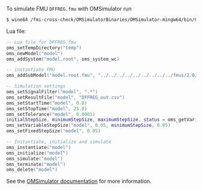 To simulate FMU `DFFREG.fmu` with OMSimulator run
```bash
$ wine64 /fmi-cross-check/OMSimulatorBinaries/OMSimulator-mingw64/bin/OMSimulator.exe --stripRoot=true --skipCSVHeader=true --addParametersToCSV=true --intervals=500 --suppressPath=true --timeout=60 DFFREG.lua
```

Lua file:
```lua
-- Lua file for DFFREG.fmu
oms_setTempDirectory("temp")
oms_newModel("model")
oms_addSystem("model.root", oms_system_wc)

-- instantiate FMU
oms_addSubModel("model.root.fmu", "../../../../../../../../../fmus/2.0/cs/win64/CATIA/R2016x/DFFREG/DFFREG.fmu")

-- Simulation settings
oms_setSignalFilter("model", ".*")
oms_setResultFile("model", "DFFREG_out.csv")
oms_setStartTime("model", 0.0)
oms_setStopTime("model", 25.0)
oms_setTolerance("model", 0.0001)
initialStepSize, minimumStepSize, maximumStepSize, status = oms_getVariableStepSize("model")
oms_setVariableStepSize("model", 0.05, minimumStepSize, 0.05)
oms_setFixedStepSize("model", 0.05)

-- Instantiate, initialize and simulate
oms_instantiate("model")
oms_initialize("model")
oms_simulate("model")
oms_terminate("model")
oms_delete("model")
```

See the [OMSimulator documentation](https://openmodelica.org/doc/OMSimulator/master/html/index.html) for more information.